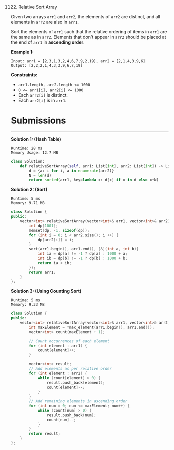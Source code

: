 1122. Relative Sort Array

Given two arrays `arr1` and `arr2`, the elements of `arr2` are distinct, and all elements in `arr2` are also in `arr1`.

Sort the elements of `arr1` such that the relative ordering of items in `arr1` are the same as in `arr2`.  Elements that don't appear in `arr2` should be placed at the end of `arr1` in **ascending order**.

 

**Example 1:**
```
Input: arr1 = [2,3,1,3,2,4,6,7,9,2,19], arr2 = [2,1,4,3,9,6]
Output: [2,2,2,1,4,3,3,9,6,7,19]
``` 

**Constraints:**

* `arr1.length, arr2.length <= 1000`
* `0 <= arr1[i], arr2[i] <= 1000`
* Each `arr2[i]` is distinct.
* Each `arr2[i]` is in `arr1`.

# Submissions
---
**Solution 1: (Hash Table)**
```
Runtime: 28 ms
Memory Usage: 12.7 MB
```
```python
class Solution:
    def relativeSortArray(self, arr1: List[int], arr2: List[int]) -> List[int]:
        d = {a: i for i, a in enumerate(arr2)}
        N = len(d)
        return sorted(arr1, key=lambda x: d[x] if x in d else x+N)
```

**Solution 2: (Sort)**
```
Runtime: 5 ms
Memory: 9.71 MB
```
```c++
class Solution {
public:
    vector<int> relativeSortArray(vector<int>& arr1, vector<int>& arr2) {
        int dp[1001];
        memset(dp, -1, sizeof(dp));
        for (int i = 0; i < arr2.size(); i ++) {
            dp[arr2[i]] = i;
        }
        sort(arr1.begin(), arr1.end(), [&](int a, int b){
            int ia = dp[a] != -1 ? dp[a] : 1000 + a;
            int ib = dp[b] != -1 ? dp[b] : 1000 + b;
            return ia < ib;
        });
        return arr1;
    }
};
```

**Solution 3: (Using Counting Sort)**
```
Runtime: 5 ms
Memory: 9.33 MB
```
```c++
class Solution {
public:
    vector<int> relativeSortArray(vector<int>& arr1, vector<int>& arr2) {
        int maxElement = *max_element(arr1.begin(), arr1.end());
        vector<int> count(maxElement + 1);

        // Count occurrences of each element
        for (int element : arr1) {
            count[element]++;
        }

        vector<int> result;
        // Add elements as per relative order
        for (int element : arr2) {
            while (count[element] > 0) {
                result.push_back(element);
                count[element]--;
            }
        }
        // Add remaining elements in ascending order
        for (int num = 0; num <= maxElement; num++) {
            while (count[num] > 0) {
                result.push_back(num);
                count[num]--;
            }
        }
        return result;
    }
};
```

